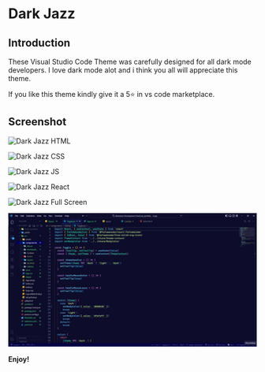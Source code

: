 # Dark Jazz

## Introduction

These Visual Studio Code Theme was carefully designed for all dark mode developers. I love dark mode alot and i think you all will appreciate this theme.

If you like this theme kindly give it a 5⭐ in vs code marketplace.

## Screenshot

![Dark Jazz HTML]('./screenshots/darkjazz_html.jpg')

![Dark Jazz CSS]('./screenshots/darkjazz_css.jpg')

![Dark Jazz JS]('./screenshots/darkjazz_js.jpg')

![Dark Jazz React]('/screenshots/darkjazz_react.jpg')

![Dark Jazz Full Screen]('/screenshots/darkjazz_fullscreen.JPG')

<img src='/screenshots/darkjazz_fullscreen.jpg' />

**Enjoy!**
